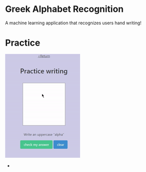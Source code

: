 <h1>Greek Alphabet Recognition</h1>
<p>A machine learning application that recognizes users hand writing!</p>
<h1>Practice</h1>
<img src="https://github.com/ZaidlKhan/greek_alphabet_recognition/blob/main/demo.gif"/>
<ul> 
  <li></li>

</ul>
